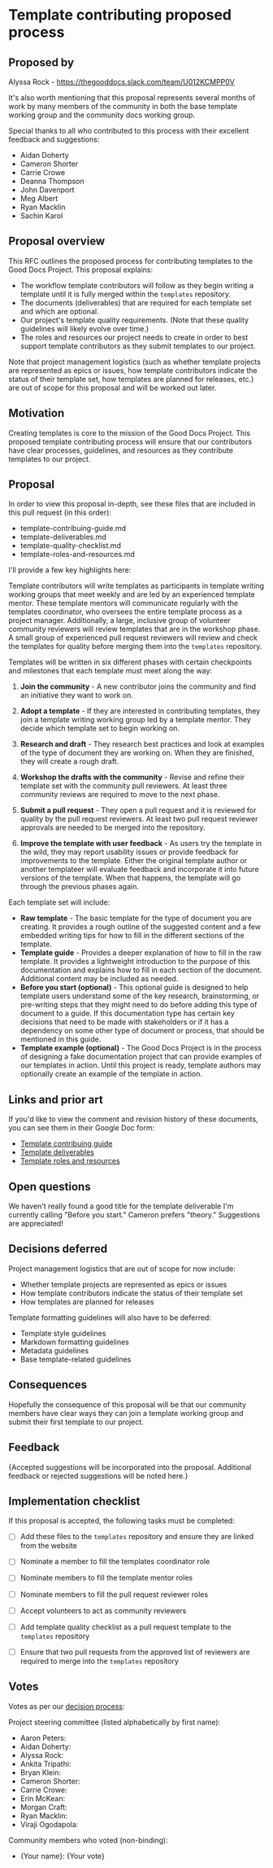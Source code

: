 # Template contributing proposed process

## Proposed by

Alyssa Rock - https://thegooddocs.slack.com/team/U012KCMPP0V

It's also worth mentioning that this proposal represents several months of work by many members of the community in both the base template working group and the community docs working group.

Special thanks to all who contributed to this process with their excellent feedback and suggestions:

- Aidan Doherty
- Cameron Shorter
- Carrie Crowe
- Deanna Thompson
- John Davenport
- Meg Albert
- Ryan Macklin
- Sachin Karol


## Proposal overview

This RFC outlines the proposed process for contributing templates to the Good Docs Project. This proposal explains:

- The workflow template contributors will follow as they begin writing a template until it is fully merged within the `templates` repository.
- The documents (deliverables) that are required for each template set and which are optional.
- Our project's template quality requirements. (Note that these quality guidelines will likely evolve over time.)
- The roles and resources our project needs to create in order to best support template contributors as they submit templates to our project.

Note that project management logistics (such as whether template projects are represented as epics or issues, how template contributors indicate the status of their template set, how templates are planned for releases, etc.) are out of scope for this proposal and will be worked out later.


## Motivation

Creating templates is core to the mission of the Good Docs Project.
This proposed template contributing process will ensure that our contributors have clear processes, guidelines, and resources as they contribute templates to our project.


## Proposal

In order to view this proposal in-depth, see these files that are included in this pull request (in this order):

- template-contribuing-guide.md
- template-deliverables.md
- template-quality-checklist.md
- template-roles-and-resources.md

I'll provide a few key highlights here:

Template contributors will write templates as participants in template writing working groups that meet weekly and are led by an experienced template mentor.
These template mentors will communicate regularly with the templates coordinator, who oversees the entire template process as a project manager.
Additionally, a large, inclusive group of volunteer community reviewers will review templates that are in the workshop phase.
A small group of experienced pull request reviewers will review and check the templates for quality before merging them into the `templates` repository.

Templates will be written in six different phases with certain checkpoints and milestones that each template must meet along the way:

1. **Join the community** - A new contributor joins the community and find an initiative they want to work on.

2. **Adopt a template** - If they are interested in contributing templates, they join a template writing working group led by a template mentor. They decide which template set to begin working on.

3. **Research and draft** - They research best practices and look at examples of the type of document they are working on. When they are finished, they will create a rough draft.

4. **Workshop the drafts with the community** - Revise and refine their template set with the community pull reviewers. At least three community reviews are required to move to the next phase.

5. **Submit a pull request** - They open a pull request and it is reviewed for quality by the pull request reviewers. At least two pull request reviewer approvals are needed to be merged into the repository.

6. **Improve the template with user feedback** - As users try the template in the wild, they may report usability issues or provide feedback for improvements to the template. Either the original template author or another templateer will evaluate feedback and incorporate it into future versions of the template. When that happens, the template will go through the previous phases again.

Each template set will include:
- **Raw template** - The basic template for the type of document you are creating. It provides a rough outline of the suggested content and a few embedded writing tips for how to fill in the different sections of the template.
- **Template guide** - Provides a deeper explanation of how to fill in the raw template. It provides a lightweight introduction to the purpose of this documentation and explains how to fill in each section of the document. Additional content may be included as needed.
- **Before you start (optional)** - This optional guide is designed to help template users understand some of the key research, brainstorming, or pre-writing steps that they might need to do before adding this type of document to a guide. If this documentation type has certain key decisions that need to be made with stakeholders or if it has a dependency on some other type of document or process, that should be mentioned in this guide.
- **Template example (optional)** - The Good Docs Project is in the process of designing a fake documentation project that can provide examples of our templates in action. Until this project is ready, template authors may optionally create an example of the template in action.


## Links and prior art

If you'd like to view the comment and revision history of these documents, you can see them in their Google Doc form:

- [Template contribuing guide](https://docs.google.com/document/d/19pLi0JMlib11g5Di076hjyUM5KRkPHPvZLQpCwmPYi8/edit?usp=sharing)
- [Template deliverables](https://docs.google.com/document/d/1uZPQ6jSj0TQoFSII_q6SbHgSySaGAZAevLvTuvXJeEU/edit?usp=sharing)
- [Template roles and resources](https://docs.google.com/document/d/1fXp0Q7mv-VFj9GxScoXG1ZahsaAnkI3drPxuVNf9JVQ/edit?usp=sharing)


## Open questions

We haven't really found a good title for the template deliverable I'm currently calling "Before you start." Cameron prefers "theory." Suggestions are appreciated!


## Decisions deferred

Project management logistics that are out of scope for now include:
- Whether template projects are represented as epics or issues
- How template contributors indicate the status of their template set
- How templates are planned for releases

Template formatting guidelines will also have to be deferred:
- Template style guidelines
- Markdown formatting guidelines
- Metadata guidelines
- Base template-related guidelines


## Consequences

Hopefully the consequence of this proposal will be that our community members have clear ways they can join a template working group and submit their first template to our project.


## Feedback

{Accepted suggestions will be incorporated into the proposal.
Additional feedback or rejected suggestions will be noted here.}


## Implementation checklist

If this proposal is accepted, the following tasks must be completed:

- [ ] Add these files to the `templates` repository and ensure they are linked from the website
- [ ] Nominate a member to fill the templates coordinator role
- [ ] Nominate members to fill the template mentor roles
- [ ] Nominate members to fill the pull request reviewer roles
- [ ] Accept volunteers to act as community reviewers
- [ ] Add template quality checklist as a pull request template to the `templates` repository
- [ ] Ensure that two pull requests from the approved list of reviewers are required to merge into the `templates` repository


## Votes

Votes as per our [decision process](https://thegooddocsproject.dev/decisions/):

Project steering committee (listed alphabetically by first name):

- Aaron Peters:
- Aidan Doherty:
- Alyssa Rock:
- Ankita Tripathi:
- Bryan Klein:
- Cameron Shorter:
- Carrie Crowe:
- Erin McKean:
- Morgan Craft:
- Ryan Macklin:
- Viraji Ogodapola:

Community members who voted (non-binding):

- {Your name}: {Your vote}
